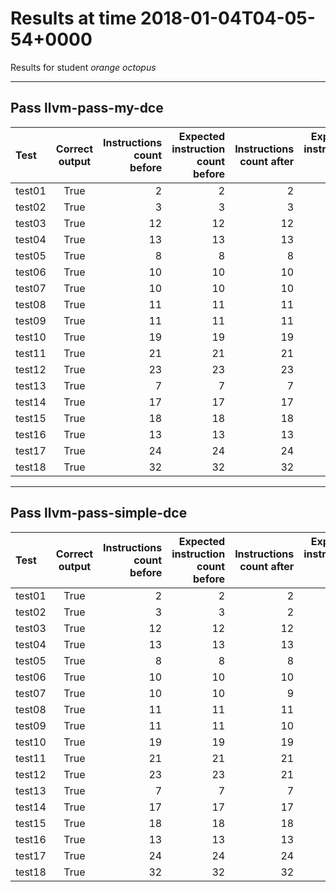 # Results at time 2018-01-04T04-05-54+0000

Results for student *orange octopus*

* * * 

## Pass llvm-pass-my-dce

Test|Correct output|Instructions count before|Expected instruction count before|Instructions count after|Expected instruction count after
:------|:-----:|------:|------:|------:|------:
test01|True|2|2|2|2
test02|True|3|3|3|2
test03|True|12|12|12|12
test04|True|13|13|13|13
test05|True|8|8|8|7
test06|True|10|10|10|9
test07|True|10|10|10|8
test08|True|11|11|11|11
test09|True|11|11|11|10
test10|True|19|19|19|18
test11|True|21|21|21|20
test12|True|23|23|23|20
test13|True|7|7|7|7
test14|True|17|17|17|17
test15|True|18|18|18|18
test16|True|13|13|13|13
test17|True|24|24|24|23
test18|True|32|32|32|32


* * * 

## Pass llvm-pass-simple-dce

Test|Correct output|Instructions count before|Expected instruction count before|Instructions count after|Expected instruction count after
:------|:-----:|------:|------:|------:|------:
test01|True|2|2|2|2
test02|True|3|3|2|2
test03|True|12|12|12|12
test04|True|13|13|13|13
test05|True|8|8|8|8
test06|True|10|10|10|10
test07|True|10|10|9|9
test08|True|11|11|11|11
test09|True|11|11|10|10
test10|True|19|19|19|19
test11|True|21|21|21|21
test12|True|23|23|21|21
test13|True|7|7|7|7
test14|True|17|17|17|17
test15|True|18|18|18|18
test16|True|13|13|13|13
test17|True|24|24|24|24
test18|True|32|32|32|32


